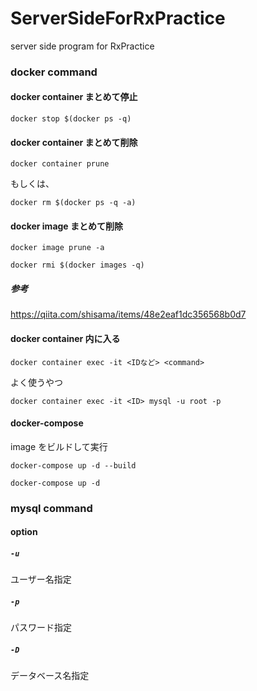 # ServerSideForRxPractice
server side program for RxPractice

### docker command

#### docker container まとめて停止

```
docker stop $(docker ps -q)
```

#### docker container まとめて削除

```
docker container prune
```

もしくは、

```
docker rm $(docker ps -q -a)
```

#### docker image まとめて削除

```
docker image prune -a
```

```
docker rmi $(docker images -q)
```

##### 参考

https://qiita.com/shisama/items/48e2eaf1dc356568b0d7

#### docker container 内に入る

```
docker container exec -it <IDなど> <command>
```

よく使うやつ

```
docker container exec -it <ID> mysql -u root -p
```

#### docker-compose 

image をビルドして実行

```
docker-compose up -d --build
```

```
docker-compose up -d
```

### mysql command

#### option

##### ```-u```

ユーザー名指定

##### ```-p```

パスワード指定

##### ```-D```

データベース名指定